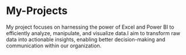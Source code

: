 # My-Projects
My project focuses on harnessing the power of Excel and Power BI to efficiently analyze, manipulate, and visualize data.I aim to transform raw data into actionable insights, enabling better decision-making and communication within our organization.
